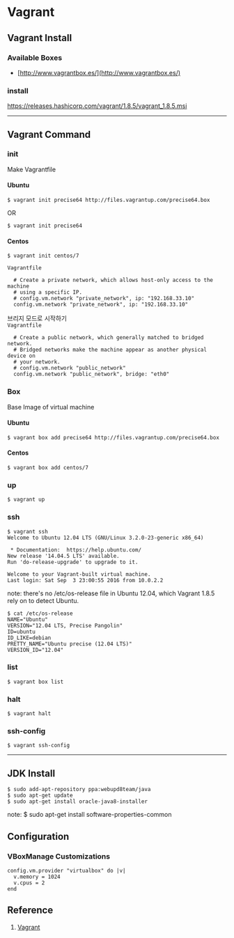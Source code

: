 Vagrant
=======

Vagrant Install
---------------

### Available Boxes
* [http://www.vagrantbox.es/](http://www.vagrantbox.es/)

### install

https://releases.hashicorp.com/vagrant/1.8.5/vagrant_1.8.5.msi

---

Vagrant Command 
---------------

### init

Make Vagrantfile

#### Ubuntu

```
$ vagrant init precise64 http://files.vagrantup.com/precise64.box 
```
OR
```
$ vagrant init precise64
```

#### Centos

```
$ vagrant init centos/7
```

`Vagrantfile`
```
  # Create a private network, which allows host-only access to the machine
  # using a specific IP.
  # config.vm.network "private_network", ip: "192.168.33.10"
  config.vm.network "private_network", ip: "192.168.33.10"
```

브리지 모드로 시작하기  
`Vagrantfile`
```
  # Create a public network, which generally matched to bridged network.
  # Bridged networks make the machine appear as another physical device on
  # your network.
  # config.vm.network "public_network"
  config.vm.network "public_network", bridge: "eth0"
```

### Box

Base Image of virtual machine

#### Ubuntu

```
$ vagrant box add precise64 http://files.vagrantup.com/precise64.box 
```

#### Centos

```
$ vagrant box add centos/7
```

### up

```
$ vagrant up
```

### ssh 

```
$ vagrant ssh 
Welcome to Ubuntu 12.04 LTS (GNU/Linux 3.2.0-23-generic x86_64)

 * Documentation:  https://help.ubuntu.com/
New release '14.04.5 LTS' available.
Run 'do-release-upgrade' to upgrade to it.

Welcome to your Vagrant-built virtual machine.
Last login: Sat Sep  3 23:00:55 2016 from 10.0.2.2
```

note: there's no /etc/os-release file in Ubuntu 12.04, which Vagrant 1.8.5 rely on to detect Ubuntu.

```
$ cat /etc/os-release
NAME="Ubuntu"
VERSION="12.04 LTS, Precise Pangolin"
ID=ubuntu
ID_LIKE=debian
PRETTY_NAME="Ubuntu precise (12.04 LTS)"
VERSION_ID="12.04"
```

### list 

```
$ vagrant box list 
```

### halt 

```
$ vagrant halt
```

### ssh-config 

```
$ vagrant ssh-config
```

---

JDK Install 
-----------

```
$ sudo add-apt-repository ppa:webupd8team/java
$ sudo apt-get update
$ sudo apt-get install oracle-java8-installer
```

note: 
$ sudo apt-get install software-properties-common

Configuration
-------------

### VBoxManage Customizations
```
config.vm.provider "virtualbox" do |v|
  v.memory = 1024
  v.cpus = 2
end
```

Reference
---------

1. [Vagrant](https://www.vagrantup.com/docs/virtualbox/configuration.html)


